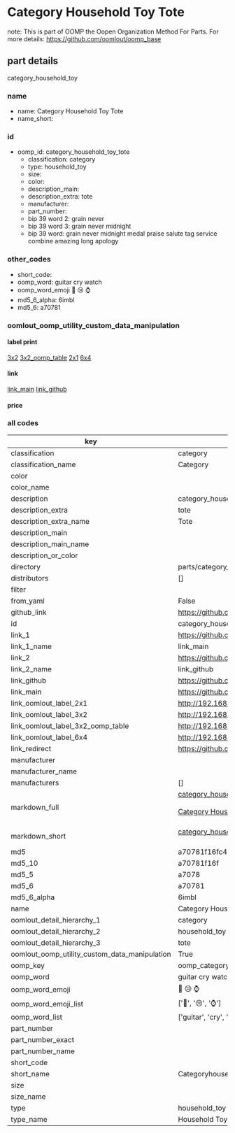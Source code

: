 # Category Household Toy Tote  

note: This is part of OOMP the Oopen Organization Method For Parts. For more details: https://github.com/oomlout/oomp_base

##  part details
  



category_household_toy



### name
* name: Category Household Toy Tote
* name_short: 
### id
* oomp_id: category_household_toy_tote
  * classification: category
  * type: household_toy
  * size: 
  * color: 
  * description_main: 
  * description_extra: tote
  * manufacturer: 
  * part_number: 
  * bip 39 word 2: grain never
  * bip 39 word 3: grain never midnight
  * bip 39 word: grain never midnight medal praise salute tag service combine amazing long apology

### other_codes
* short_code: 
* oomp_word: guitar cry watch
* oomp_word_emoji :guitar: :cry: :watch:
* md5_6_alpha: 6imbl
* md5_6: a70781






### oomlout_oomp_utility_custom_data_manipulation
#### label print
[3x2](http://192.168.1.245:1112/?label=oomp%206imbl)
[3x2_oomp_table](http://192.168.1.108:1112/?label=oomp%206imbl)
[2x1](http://192.168.1.242:1112/?label=oomp%206imbl)
[6x4](http://192.168.1.55:1112/?label=oomp%206imbl)    

#### link

[link_main](https://github.com/oomlout/oomlout_oomp_version_1_messy/tree/main/parts/category_household_toy_tote) [link_github](https://github.com/oomlout/oomlout_oomp_version_1_messy/tree/main/parts/category_household_toy_tote)                             

#### price







### all codes 
| key | value |  
| --- | --- |  
| classification | category |  
| classification_name | Category |  
| color |  |  
| color_name |  |  
| description | category_household_toy |  
| description_extra | tote |  
| description_extra_name | Tote |  
| description_main |  |  
| description_main_name |  |  
| description_or_color |   |  
| directory | parts/category_household_toy_tote |  
| distributors | [] |  
| filter |  |  
| from_yaml | False |  
| github_link | https://github.com/oomlout/oomlout_oomp_part_src/tree/main/parts/category_household_toy_tote |  
| id | category_household_toy_tote |  
| link_1 | https://github.com/oomlout/oomlout_oomp_version_1_messy/tree/main/parts/category_household_toy_tote |  
| link_1_name | link_main |  
| link_2 | https://github.com/oomlout/oomlout_oomp_version_1_messy/tree/main/parts/category_household_toy_tote |  
| link_2_name | link_github |  
| link_github | https://github.com/oomlout/oomlout_oomp_version_1_messy/tree/main/parts/category_household_toy_tote |  
| link_main | https://github.com/oomlout/oomlout_oomp_version_1_messy/tree/main/parts/category_household_toy_tote |  
| link_oomlout_label_2x1 | http://192.168.1.242:1112/?label=oomp%206imbl |  
| link_oomlout_label_3x2 | http://192.168.1.245:1112/?label=oomp%206imbl |  
| link_oomlout_label_3x2_oomp_table | http://192.168.1.108:1112/?label=oomp%206imbl |  
| link_oomlout_label_6x4 | http://192.168.1.55:1112/?label=oomp%206imbl |  
| link_redirect | https://github.com/oomlout/oomlout_oomp_version_1_messy/tree/main/parts/category_household_toy_tote |  
| manufacturer |  |  
| manufacturer_name |  |  
| manufacturers | [] |  
| markdown_full | [category_household_toy_tote](none)<br>[](none)<br>[Category Household Toy Tote](none)<br><br> |  
| markdown_short | [category_household_toy_tote](none)<br><br> |  
| md5 | a70781f16fc43ba6fb54c8a518e5432c |  
| md5_10 | a70781f16f |  
| md5_5 | a7078 |  
| md5_6 | a70781 |  
| md5_6_alpha | 6imbl |  
| name | Category Household Toy Tote |  
| oomlout_detail_hierarchy_1 | category |  
| oomlout_detail_hierarchy_2 | household_toy |  
| oomlout_detail_hierarchy_3 | tote |  
| oomlout_oomp_utility_custom_data_manipulation | True |  
| oomp_key | oomp_category_household_toy_tote |  
| oomp_word | guitar cry watch |  
| oomp_word_emoji | :guitar: :cry: :watch: |  
| oomp_word_emoji_list | [':guitar:', ':cry:', ':watch:'] |  
| oomp_word_list | ['guitar', 'cry', 'watch'] |  
| part_number |  |  
| part_number_exact |  |  
| part_number_name |  |  
| short_code |  |  
| short_name | Categoryhouseholdtoy |  
| size |  |  
| size_name |  |  
| type | household_toy |  
| type_name | Household Toy |  
